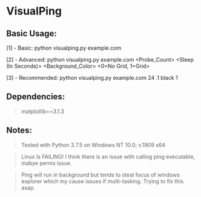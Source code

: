 # VisualPing
## Basic Usage:
[1] - Basic: python visualping.py example.com
  
[2] - Advanced: python visualping.py example.com <Probe_Count> <Sleep (In Seconds)> <Background_Color> <0=No Grid, 1=Grid>

[3] - Recommended: python visualping.py example.com 24 .1 black 1

## Dependencies:
> matplotlib==3.1.3

## Notes:
> Tested with Python 3.7.5 on Windows NT 10.0; v.1909 x64

> Linux Is FAILING! I think there is an issue with calling ping executable, mabye perms issue.

> Ping will run in background but tends to steal focus of windows explorer which my cause issues if multi-tasking. Trying to fix this asap.

